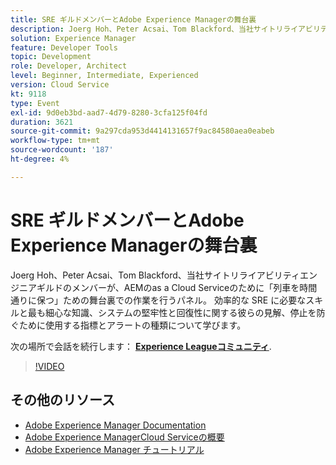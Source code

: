 ```yaml
---
title: SRE ギルドメンバーとAdobe Experience Managerの舞台裏
description: Joerg Hoh、Peter Acsai、Tom Blackford、当社サイトリライアビリティエンジニアギルドのメンバーが、AEMのas a Cloud Serviceのために「列車を時間通りに保つ」ための舞台裏での作業を行うパネル。 効率的な SRE に必要なスキルと最も細心な知識、システムの堅牢性と回復性に関する彼らの見解、停止を防ぐために使用する指標とアラートの種類について学びます。
solution: Experience Manager
feature: Developer Tools
topic: Development
role: Developer, Architect
level: Beginner, Intermediate, Experienced
version: Cloud Service
kt: 9118
type: Event
exl-id: 9d0eb3bd-aad7-4d79-8280-3cfa125f04fd
duration: 3621
source-git-commit: 9a297cda953d4414131657f9ac84580aea0eabeb
workflow-type: tm+mt
source-wordcount: '187'
ht-degree: 4%

---
```


# SRE ギルドメンバーとAdobe Experience Managerの舞台裏

Joerg Hoh、Peter Acsai、Tom Blackford、当社サイトリライアビリティエンジニアギルドのメンバーが、AEMのas a Cloud Serviceのために「列車を時間通りに保つ」ための舞台裏での作業を行うパネル。 効率的な SRE に必要なスキルと最も細心な知識、システムの堅牢性と回復性に関する彼らの見解、停止を防ぐために使用する指標とアラートの種類について学びます。

次の場所で会話を続行します： **[Experience Leagueコミュニティ](https://adobe.ly/2WoCVOU)**.

>[!VIDEO](https://video.tv.adobe.com/v/337527/?quality=12&learn=on&hidetitle=true)

## その他のリソース

- [Adobe Experience Manager Documentation](https://experienceleague.adobe.com/docs/experience-manager-cloud-service.html?lang=ja)
- [Adobe Experience ManagerCloud Serviceの概要](https://experienceleague.adobe.com/docs/experience-manager-cloud-service/overview/home.html?lang=ja)
- [Adobe Experience Manager チュートリアル](https://experienceleague.adobe.com/docs/experience-manager-tutorials.html?lang=ja)
